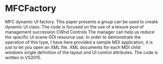 # MFCFactory
MFC dynamic UI factory.
This paper presents a group can be used to create dynamic UI class. The code is focused on the use of a leisure pool of management succession CWnd Controls The manager can help us reduce the specific UI scene GDI resource use. In order to demonstrate the operation of this type, I have here provided a sample MDI application, it is just to let you open an XML file. XML documents for each MDI child windows single definition of the layout and UI control attributes. The code is written in VS2015.
